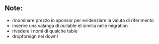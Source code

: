 ## Note:
* rinominare prezzo in sponsor per evidenziare la valuta di riferimento
* inserire una valanga di nullable et similia nelle migration
* rivedere i nomi di qualche table
* dropforeign nei down!